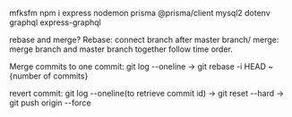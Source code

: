 mfksfm
npm i express nodemon prisma @prisma/client mysql2 dotenv graphql express-graphql

rebase and merge? Rebase: connect branch after master branch/ merge: merge branch and master branch together follow time order.

Merge commits to one commit: git log --oneline -> git rebase -i HEAD ~ {number of commits}

revert commit: git log --oneline(to retrieve commit id) -> git reset --hard <commit id> -> git push origin <branch name> --force
